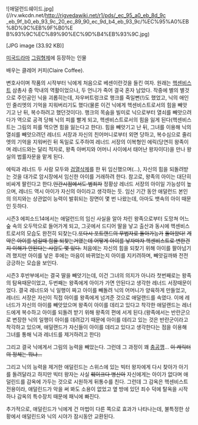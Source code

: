 ![애덜런드쉐이드.jpg](//rv.wkcdn.net/http://rigvedawiki.net/r1/pds/_ec_95_a0_eb_8d_9c
_eb_9f_b0_eb_93_9c_20_ec_89_90_ec_9d_b4_eb_93_9c/%EC%95%A0%EB%8D%9C%EB%9F%B0%E
B%93%9C%EC%89%90%EC%9D%B4%EB%93%9C.jpg)

[JPG image (33.92 KB)]

[미국](%EB%AF%B8%EA%B5%AD.md)[드라마](%EB%93%9C%EB%9D%BC%EB%A7%88.md) [그림형제](%EA%B7%B8%EB%A6%BC%20%ED%98%95%EC%A0%9C.md)에 등장하는 인물

배우는 클레어 커피(Claire Coffee).

변호사이며 작품의 시작부터 닉에게 처음으로 베센이란것을 들킨 여자. 원래는
[헥센비스트](%ED%97%A5%EC%84%BC%EB%B9%84%EC%8A%A4%ED%8A%B8.md) 삼총사 중 막내의 역활이었으나,
두 언니가 죽어 결국 혼자 남았다. 작중에 별의 별것으로 주인공인 닉을 괴롭히는데, 자우버트렁크로 행크를 죽일뻔(!)도 했었고, 닉의 애인인
줄리엣의 기억을 지워버리기도 했다(물론 이건 닉에게 헥센비스트로서의 힘을 빼앗기고 난 뒤, 복수하려고 했던것이다). 행크의 목숨을 빌미로
닉으로부터 열쇠를 빼앗으려다가 역으로 공격 당해 닉의 피를 빨게 되고, 헥센비스트로서의 힘을 잃게 된다(헥센비스트는 그림의 피를 먹으면 힘을
잃는다고 한다). 힘을 빼앗기고 난 뒤, 그녀를 이용해 닉의 열쇠를 빼앗으려던 레너드 서장과 자신의 친어머니로부터 외면 당하고, 복수심으로
줄리엣의 기억을 지워버린 뒤 독일로 도주하여 레너드 서장의 이복형인 에릭(당연히 왕족이며 레너드와는 달리 적자로, 왕족 아버지와 어머니
사이에서 태어난 왕자이다)을 만나 왕실의 법률자문을 맡게 된다.

에릭과 레너드 두 사람 모두와 [검열삭제](%EA%B2%80%EC%97%B4%EC%82%AD%EC%A0%9C.md)를 한 뒤
임신했으며(...), 자신의 힘을 되돌려받는 것을 대가로 암시장에서 임신한 아이를 거래하려 한다. 참고로, 왕족의 아이는 대단히 비싸게
팔린다고 한다.<del>인간시점에서도 범죄자</del> 정황상 레너드 서장의 아이일 가능성이 높으며, 레너드 역시 아이가 자신의 아이라고
생각하는 듯. 임신 기간 동안 애덜런드 본인의 의지와는 상관없이 능력이 발휘되는 장면이 몇 번 나왔는데, 아마도 뱃속의 아이 때문인 듯하다.

시즌3 에피소드14에서는 애덜런드의 임신 사실을 알아 차린 왕족으로부터 도망쳐 어느 숲 속의 오두막으로 들어가게 되고, 그곳에서 드디어 딸을
낳고 출산과 동시에 헥센비스트로서의 모습도 완전히 되찾는다.<del>또다시 포트랜드의 무법자로 돌아가능가</del>
<del>돌아왔다!</del> <del>계약은 아이를 넘길때 힘을 되찾는거였는데 어떻게 아이를 낳자마자 헥센비스트로 변한건지 이해가 안된다는
사람도 몇 있다.</del> 처음에는 자신의 힘을 되찾기 위해 아이를 팔아넘기려 했지만 아이를 낳은 후에는 마음이 바뀌었는지 아이를
지키려하며, 빼앗길까봐 전전긍긍하는 모습을 보인다.

시즌3 후반부에서는 결국 딸을 빼앗기는데, 이건 그녀의 의지가 아니라 첫번째로는 왕족의 탐욕때문이었고, 두번째는 왕족에게 아이가 가면
안된다고 생각한 레너드 서장때문이었다. 결국 레너드와 닉 일행이 짜고 아이를 빼돌려 닉의 어머니가 양육하게 만들었고, 레너드 서장은 자신이
직접 아이를 왕족에게 넘겨준 것으로 애덜랜드를 속였다. 이에 레너드가 자신의 아이를 빼앗았으며 왕족이 아이를 데리고 있다고 착각한 애덜랜드는
레너드에게 복수하고 아이를 되돌려 받기 위해 왕족의 편에 서게 된다.(왕족에서는 반란군으로 변장한 닉의 일행이 아이를 데려갔기 때문에 아이를
데리고 있는 것은 반란군이라고 착각하고 있으며, 애덜랜드가 자신들이 아이를 데리고 있다고 생각한다는 점을 이용해 그녀를 통해 닉과 레너드를
제거하려고 한다)

그리고 결국 닉에게서 그림의 능력을 빼았는다. 그런데 그 과정이 꽤
[충공깽](%EC%B6%A9%EA%B3%B5%EA%B9%BD.md)... <del>이 캐릭터의 정체는 뭐냐...</del>

그리고 닉의 능력을 제거한 애덜린드는 스위스에 있는 빅터 왕자에게 다시 찾아가 아기를 돌려달라고 하지만 빅터 왕자는 사실 <del>훼이크다
병신아</del> 자신에게는 아이가 없다며 애덜린드를 감옥에 가두는 것으로 시원하게 뒤통수를 친다. 그런데 그 감옥은 헥센비스트전용이라,
애덜린드가 악을 써 봐도 소용이 없었고 옆 방에 있던 죄수 덕에 탈옥을 시작하나 감옥의 특수장치 때문에 패닉에 빠진다.

추가적으로, 애덜린드가 닉에게 건 마법이 다른 쪽으로 효과가 나타나는데, 불특정한 상황에서 애덜린드와 닉의 시야가 잠시동안 교환된다.

